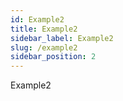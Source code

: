 ```yaml
---
id: Example2
title: Example2
sidebar_label: Example2
slug: /example2
sidebar_position: 2
---
```

Example2


